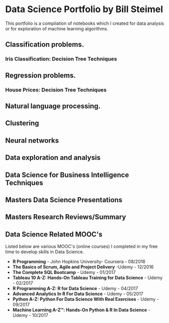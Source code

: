 # Data Science Portfolio by Bill Steimel

This portfolio is a compilation of notebooks which I created for data analysis or for exploration of machine learning algorithms. 

## Classification problems.

### Iris Classification: Decision Tree Techniques

## Regression problems.

### House Prices: Decision Tree Techniques

## Natural language processing.

## Clustering

## Neural networks

## Data exploration and analysis

## Data Science for Business Intelligence Techniques

## Masters Data Science Presentations 

## Masters Research Reviews/Summary

## Data Science Related MOOC's 
Listed below are various MOOC's (online courses) I completed in my free time to develop skills in Data Science. 
* **R Programming** - John Hopkins University- Coursera - 08/2016 
* **The Basics of Scrum, Agile and Project Delivery** -Udemy - 12/2016
* **The Complete SQL Bootcamp** - Udemy - 01/2017
* **Tableau 10 A-Z: Hands-On Tableau Training for Data Science** - Udemy - 02/2017
* **R Programming A-Z: R for Data Science** - Udemy - 04/2017 
* **Advanced Analytics In R For Data Science** - Udemy - 05/2017
* **Python A-Z: Python For Data Science With Real Exercises** - Udemy - 09/2017 
* **Machine Learning A-Z™: Hands-On Python & R In Data Science** - Udemy - 10/2017
